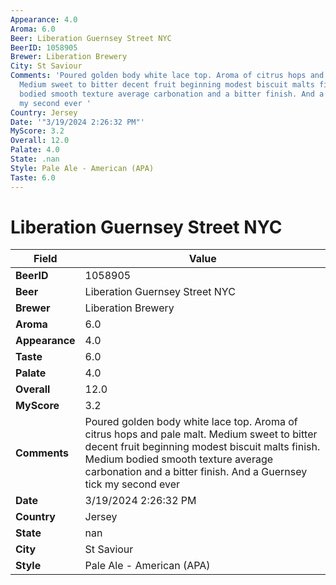 ```yaml
---
Appearance: 4.0
Aroma: 6.0
Beer: Liberation Guernsey Street NYC
BeerID: 1058905
Brewer: Liberation Brewery
City: St Saviour
Comments: 'Poured golden body white lace top. Aroma of citrus hops and pale malt.
  Medium sweet to bitter decent fruit beginning modest biscuit malts finish. Medium
  bodied smooth texture average carbonation and a bitter finish. And a Guernsey tick
  my second ever '
Country: Jersey
Date: '"3/19/2024 2:26:32 PM"'
MyScore: 3.2
Overall: 12.0
Palate: 4.0
State: .nan
Style: Pale Ale - American (APA)
Taste: 6.0
---
```


# Liberation Guernsey Street NYC

| Field         | Value |
|---------------|-------|
| **BeerID** | 1058905 |
| **Beer** | Liberation Guernsey Street NYC |
| **Brewer** | Liberation Brewery |
| **Aroma** | 6.0 |
| **Appearance** | 4.0 |
| **Taste** | 6.0 |
| **Palate** | 4.0 |
| **Overall** | 12.0 |
| **MyScore** | 3.2 |
| **Comments** | Poured golden body white lace top. Aroma of citrus hops and pale malt. Medium sweet to bitter decent fruit beginning modest biscuit malts finish. Medium bodied smooth texture average carbonation and a bitter finish. And a Guernsey tick my second ever  |
| **Date** | 3/19/2024 2:26:32 PM |
| **Country** | Jersey |
| **State** | nan |
| **City** | St Saviour |
| **Style** | Pale Ale - American (APA) |

